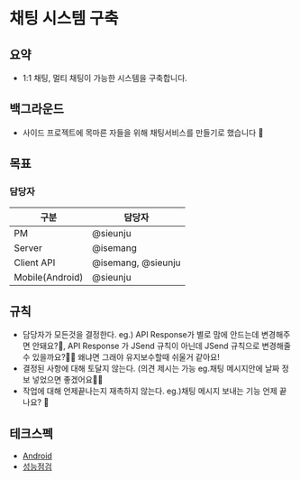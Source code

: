 # 채팅 시스템 구축
## 요약
- 1:1 채팅, 멀티 채팅이 가능한 시스템을 구축합니다.
## 백그라운드
- 사이드 프로젝트에 목마른 자들을 위해 채팅서비스를 만들기로 했습니다 🥰
## 목표
### 담당자
|구분|담당자|
|---|---|
|PM|@sieunju|
|Server|@isemang|
|Client API|@isemang, @sieunju|
|Mobile(Android)|@sieunju|

## 규칙
- 담당자가 모든것을 결정한다. eg.) API Response가 별로 맘에 안드는데 변경해주면 안돼요?🙅, API Response 가 JSend 규칙이 아닌데 JSend 규칙으로 변경해줄수 있을까요?🙆‍♂️ 왜냐면 그래야 유지보수할때 쉬울거 같아요!
- 결정된 사항에 대해 토달지 않는다. (의견 제시는 가능 eg.채팅 메시지안에 날짜 정보 넣었으면 좋겠어요🙆‍♂️
- 작업에 대해 언제끝나는지 재촉하지 않는다. eg.)채팅 메시지 보내는 기능 언제 끝나요? 🙅

## 테크스펙
- [Android](https://github.com/chatteer/docs/wiki/%5BTechSpec%5D-Android)
- [성능점검](https://github.com/chatteer/docs/wiki/%5BTechSpec%5D-TCP-Client-%EC%84%B1%EB%8A%A5-%EC%A0%90%EA%B2%80)

